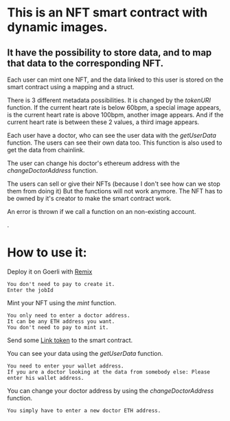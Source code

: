 # This is an NFT smart contract with dynamic images. 
## It have the possibility to store data, and to map that data to the corresponding NFT.

Each user can mint one NFT, and the data linked to this user is stored on the smart contract using a mapping and a struct.

There is 3 different metadata possibilities. It is changed by the _tokenURI_ function. If the current heart rate is below 60bpm, a special image appears, is the current heart rate is above 100bpm, another image appears. And if the current heart rate is between these 2 values, a third image appears.

Each user have a doctor, who can see the user data with the _getUserData_ function. The users can see their own data too. This function is also used to get the data from chainlink.

The user can change his doctor's ethereum address with the _changeDoctorAddress_ function.

The users can sell or give their NFTs (because I don't see how can we stop them from doing it) But the functions will not work anymore. The NFT has to be owned by it's creator to make the smart contract work.

An error is thrown if we call a function on an non-existing account.

.

# How to use it:

Deploy it on Goerli with [Remix](https://remix.ethereum.org/)

    You don't need to pay to create it.
    Enter the jobId

Mint your NFT using the _mint_ function.

    You only need to enter a doctor address. 
    It can be any ETH address you want.
    You don't need to pay to mint it.

Send some [Link token](https://faucets.chain.link/) to the smart contract.

You can see your data using the _getUserData_ function.

    You need to enter your wallet address.
    If you are a doctor looking at the data from somebody else: Please enter his wallet address.

You can change your doctor address by using the _changeDoctorAddress_ function.

    You simply have to enter a new doctor ETH address.
